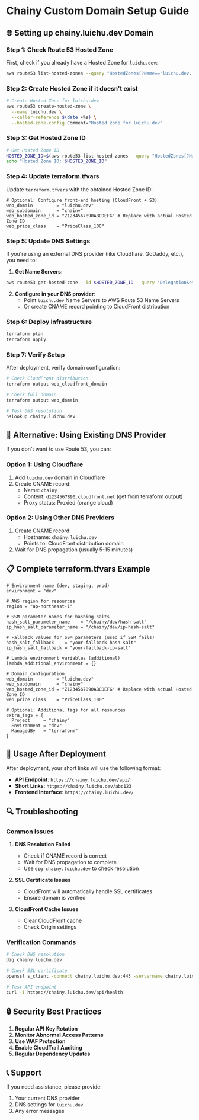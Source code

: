 # Chainy Custom Domain Setup Guide

## 🌐 Setting up chainy.luichu.dev Domain

### Step 1: Check Route 53 Hosted Zone

First, check if you already have a Hosted Zone for `luichu.dev`:

```bash
aws route53 list-hosted-zones --query "HostedZones[?Name=='luichu.dev.'].{Name:Name,Id:Id}" --output table
```

### Step 2: Create Hosted Zone if it doesn't exist

```bash
# Create Hosted Zone for luichu.dev
aws route53 create-hosted-zone \
  --name luichu.dev \
  --caller-reference $(date +%s) \
  --hosted-zone-config Comment="Hosted zone for luichu.dev"
```

### Step 3: Get Hosted Zone ID

```bash
# Get Hosted Zone ID
HOSTED_ZONE_ID=$(aws route53 list-hosted-zones --query "HostedZones[?Name=='luichu.dev.'].Id" --output text | sed 's|/hostedzone/||')
echo "Hosted Zone ID: $HOSTED_ZONE_ID"
```

### Step 4: Update terraform.tfvars

Update `terraform.tfvars` with the obtained Hosted Zone ID:

```hcl
# Optional: Configure front-end hosting (CloudFront + S3)
web_domain         = "luichu.dev"
web_subdomain      = "chainy"
web_hosted_zone_id = "Z1234567890ABCDEFG" # Replace with actual Hosted Zone ID
web_price_class    = "PriceClass_100"
```

### Step 5: Update DNS Settings

If you're using an external DNS provider (like Cloudflare, GoDaddy, etc.), you need to:

1. **Get Name Servers**:
```bash
aws route53 get-hosted-zone --id $HOSTED_ZONE_ID --query "DelegationSet.NameServers" --output table
```

2. **Configure in your DNS provider**:
   - Point `luichu.dev` Name Servers to AWS Route 53 Name Servers
   - Or create CNAME record pointing to CloudFront distribution

### Step 6: Deploy Infrastructure

```bash
terraform plan
terraform apply
```

### Step 7: Verify Setup

After deployment, verify domain configuration:

```bash
# Check CloudFront distribution
terraform output web_cloudfront_domain

# Check full domain
terraform output web_domain

# Test DNS resolution
nslookup chainy.luichu.dev
```

## 🔧 Alternative: Using Existing DNS Provider

If you don't want to use Route 53, you can:

### Option 1: Using Cloudflare

1. Add `luichu.dev` domain in Cloudflare
2. Create CNAME record:
   - Name: `chainy`
   - Content: `d1234567890.cloudfront.net` (get from terraform output)
   - Proxy status: Proxied (orange cloud)

### Option 2: Using Other DNS Providers

1. Create CNAME record:
   - Hostname: `chainy.luichu.dev`
   - Points to: CloudFront distribution domain
2. Wait for DNS propagation (usually 5-15 minutes)

## 📋 Complete terraform.tfvars Example

```hcl
# Environment name (dev, staging, prod)
environment = "dev"

# AWS region for resources
region = "ap-northeast-1"

# SSM parameter names for hashing salts
hash_salt_parameter_name    = "/chainy/dev/hash-salt"
ip_hash_salt_parameter_name = "/chainy/dev/ip-hash-salt"

# Fallback values for SSM parameters (used if SSM fails)
hash_salt_fallback    = "your-fallback-hash-salt"
ip_hash_salt_fallback = "your-fallback-ip-salt"

# Lambda environment variables (additional)
lambda_additional_environment = {}

# Domain configuration
web_domain         = "luichu.dev"
web_subdomain      = "chainy"
web_hosted_zone_id = "Z1234567890ABCDEFG" # Replace with actual Hosted Zone ID
web_price_class    = "PriceClass_100"

# Optional: Additional tags for all resources
extra_tags = {
  Project     = "chainy"
  Environment = "dev"
  ManagedBy   = "terraform"
}
```

## 🚀 Usage After Deployment

After deployment, your short links will use the following format:

- **API Endpoint**: `https://chainy.luichu.dev/api/`
- **Short Links**: `https://chainy.luichu.dev/abc123`
- **Frontend Interface**: `https://chainy.luichu.dev/`

## 🔍 Troubleshooting

### Common Issues

1. **DNS Resolution Failed**
   - Check if CNAME record is correct
   - Wait for DNS propagation to complete
   - Use `dig chainy.luichu.dev` to check resolution

2. **SSL Certificate Issues**
   - CloudFront will automatically handle SSL certificates
   - Ensure domain is verified

3. **CloudFront Cache Issues**
   - Clear CloudFront cache
   - Check Origin settings

### Verification Commands

```bash
# Check DNS resolution
dig chainy.luichu.dev

# Check SSL certificate
openssl s_client -connect chainy.luichu.dev:443 -servername chainy.luichu.dev

# Test API endpoint
curl -I https://chainy.luichu.dev/api/health
```

## 🔒 Security Best Practices

1. **Regular API Key Rotation**
2. **Monitor Abnormal Access Patterns**
3. **Use WAF Protection**
4. **Enable CloudTrail Auditing**
5. **Regular Dependency Updates**

## 📞 Support

If you need assistance, please provide:
1. Your current DNS provider
2. DNS settings for `luichu.dev`
3. Any error messages